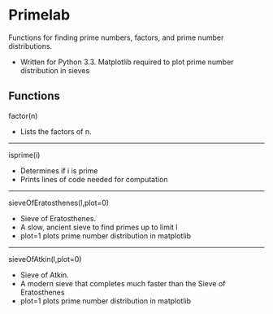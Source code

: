 # Primelab
Functions for finding prime numbers, factors, and prime number distributions.

 - Written for Python 3.3. Matplotlib required to plot prime number distribution in sieves

## Functions
factor(n) 
- Lists the factors of n. 
____________________________________ 
isprime(i)
 - Determines if i is prime
 - Prints lines of code needed for computation
____________________________________  
sieveOfEratosthenes(l,plot=0)
 - Sieve of Eratosthenes. 
 - A slow, ancient sieve to find primes up to limit l
 - plot=1 plots prime number distribution in matplotlib
____________________________________  
sieveOfAtkin(l,plot=0) 
 - Sieve of Atkin. 
 - A modern sieve that completes much faster than the Sieve of Eratosthenes
 - plot=1 plots prime number distribution in matplotlib
